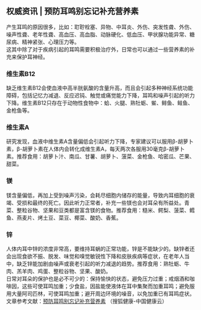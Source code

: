 ## 权威资讯 | 预防耳鸣别忘记补充营养素  
产生耳鸣的原因很多，比如：耵聍栓塞、异物、中耳炎、外伤、突发性聋、外伤、噪声性聋、老年性聋、高血压、高血脂、动脉硬化、低血压、甲状腺功能异常、糖尿病、精神紧张、心理压力等。  
这其中除了对于疾病引起的耳鸣需要积极治疗外，日常也可以通过一些营养素的补充来保护耳神经。  
### 维生素B12  
缺乏维生素B12会使血液中高半胱氨酸的含量升高，而且会引起多种神经系统功能障碍，包括记忆力减退、反应迟钝、触觉或痛觉能力下降，耳鸣和噪声引起的听力下降。维生素B12只存在于动物性食物中：蛤、火腿、熟牡蛎、鲎、鲱鱼、鲑鱼、金枪鱼等。  
### 维生素A  
研究发现，血液中维生素A含量偏低会引起听力下降，专家建议可以服用β-胡萝卜素，β-胡萝卜素在人体内会转化成维生素A，每天两次各服用30毫克β-胡萝卜素。推荐食用：胡萝卜汁、南瓜、甘薯、胡萝卜、菠菜、金枪鱼、哈密瓜、芒果、甜菜。  
### 镁  
镁含量偏低，再加上受到噪声污染，会耗尽细胞内储存的能量，导致内耳细胞的衰竭、受损和最终的死亡。因此听力正常者，补充一些镁也会对耳朵有所益处。青菜、整粒谷物、坚果和豆类都是富含镁的食物。推荐食用：糙米、鳄梨、菠菜、鳕鱼、燕麦片、烤土豆、菜豆、椰菜、酸奶、香蕉。  
### 锌  
人体内耳中锌的浓度非常高，要维持耳蜗的正常功能，锌是不能缺少的。缺锌者还会出现食欲不振、脱发、味觉和嗅觉敏锐性下降和皮肤疾病等症状，在老年人当中，缺乏锌能加剧由噪声或衰老引起的听力减退的趋势。推荐食用：熟牡蛎、牛肉、羔羊肉、鸡蛋、整粒谷物、坚果、酸奶。  
日常对耳朵的保护也是必不可少的：保持愉快的状态，避免压力过重；戒烟酒和咖啡因，这些可使耳鸣加重；少食盐，因盐能使液体在耳中集聚而加重耳鸣；避免服用大量阿司匹林，可使耳鸣加重；避开周边环境的噪音，以免加重已有耳鸣症状。  
文章参考文献：<a href="https://www.sohu.com/a/238979873_100192628">预防耳鸣别忘记补充营养素</a> （搜狐健康-中国健康云）  
